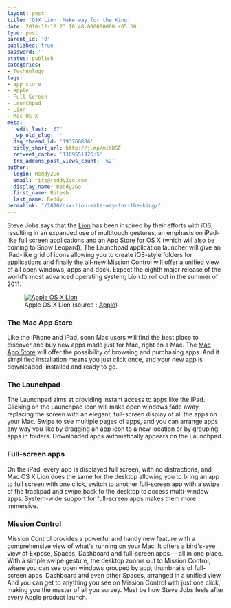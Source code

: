 ```yaml
---
layout: post
title: 'OSX Lion: Make way for the King'
date: 2010-12-18 23:18:48.000000000 +05:30
type: post
parent_id: '0'
published: true
password: ''
status: publish
categories:
- Technology
tags:
- app store
- apple
- Full Screen
- Launchpad
- Lion
- Mac OS X
meta:
  _edit_last: '67'
  _wp_old_slug: ''
  dsq_thread_id: '193760886'
  bitly_short_url: http://j.mp/miKDSF
  retweet_cache: '1309551926:5'
  trx_addons_post_views_count: '62'
author:
  login: Reddy2Go
  email: ritz@reddy2go.com
  display_name: Reddy2Go
  first_name: Ritesh
  last_name: Reddy
permalink: "/2010/osx-lion-make-way-for-the-king/"
---
```

<p>Steve Jobs says that the <a href="http://www.apple.com/macosx/lion/">Lion</a> has been inspired by their efforts with iOS, resulting in an expanded use of multitouch gestures, an emphasis on iPad-like full screen applications and an App Store for OS X (which will also be coming to Snow Leopard). The Launchpad application launcher will give an iPad-like grid of icons allowing you to create iOS-style folders for applications and finally the all-new Mission Control will offer a unified view of all open windows, apps and dock. Expect the eighth major release of the world's most advanced operating system; Lion to roll out in the summer of 2011.</p>
<figure><a href="http://www.apple.com/macosx/lion/"><img src="/static/2010/12/osx-lion.jpg" alt="Apple OS X Lion" /></a><br />
<figcaption>Apple OS X Lion (source : <a href="http://www.apple.com/macosx/lion/">Apple</a>)</figcaption>
</figure>

<h3>The Mac App Store</h3>
<p>Like the iPhone and iPad, soon Mac users will find the best place to discover and buy new apps made just for Mac, right on a Mac. The <a href="http://www.apple.com/mac/app-store/">Mac App Store</a> will offer the possibility of browsing and purchasing apps. And it simplified installation means you just click once, and your new app is downloaded, installed and ready to go.</p>
<h3>The Launchpad</h3>
<p>The Launchpad aims at providing instant access to apps like the iPad. Clicking on the Launchpad icon will make open windows fade away, replacing the screen with an elegant, full-screen display of all the apps on your Mac. Swipe to see multiple pages of apps, and you can arrange apps any way you like by dragging an app icon to a new location or by grouping apps in folders. Downloaded apps automatically appears on the Launchpad.</p>
<h3>Full-screen apps</h3>
<p>On the iPad, every app is displayed full screen, with no distractions, and Mac OS X Lion does the same for the desktop allowing you to bring an app to full screen with one click, switch to another full-screen app with a swipe of the trackpad and swipe back to the desktop to access multi-window apps. System-wide support for full-screen apps makes them more immersive.</p>
<h3>Mission Control</h3>
<p>Mission Control provides a powerful and handy new feature with a comprehensive view of what's running on your Mac. It offers a bird's-eye view of Expose, Spaces, Dashboard and full-screen apps -- all in one place. With a simple swipe gesture, the desktop zooms out to Mission Control, where you can see open windows grouped by app, thumbnails of full-screen apps, Dashboard and even other Spaces, arranged in a unified view. And you can get to anything you see on Mission Control with just one click, making you the master of all you survey. Must be how Steve Jobs feels after every Apple product launch.</p>
